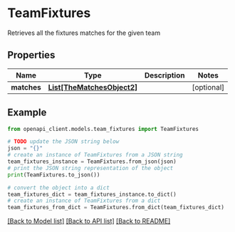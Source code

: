 # TeamFixtures

Retrieves all the fixtures matches for the given team

## Properties

Name | Type | Description | Notes
------------ | ------------- | ------------- | -------------
**matches** | [**List[TheMatchesObject2]**](TheMatchesObject2.md) |  | [optional] 

## Example

```python
from openapi_client.models.team_fixtures import TeamFixtures

# TODO update the JSON string below
json = "{}"
# create an instance of TeamFixtures from a JSON string
team_fixtures_instance = TeamFixtures.from_json(json)
# print the JSON string representation of the object
print(TeamFixtures.to_json())

# convert the object into a dict
team_fixtures_dict = team_fixtures_instance.to_dict()
# create an instance of TeamFixtures from a dict
team_fixtures_from_dict = TeamFixtures.from_dict(team_fixtures_dict)
```
[[Back to Model list]](../README.md#documentation-for-models) [[Back to API list]](../README.md#documentation-for-api-endpoints) [[Back to README]](../README.md)


